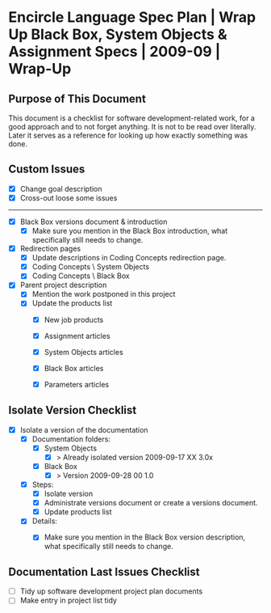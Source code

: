 ﻿Encircle Language Spec Plan | Wrap Up Black Box, System Objects & Assignment Specs | 2009-09 | Wrap-Up
======================================================================================================


Purpose of This Document
------------------------

This document is a checklist for software development-related work, for a good approach and to not forget anything. It is not to be read over literally. Later it serves as a reference for looking up how exactly something was done.


Custom Issues
-------------

- [x] Change goal description
- [x] Cross-out loose some issues
-----
- [x] Black Box versions document & introduction
    - [x] Make sure you mention in the Black Box introduction, what specifically still needs to change.
- [x] Redirection pages
    - [x] Update descriptions in Coding Concepts redirection page.
    - [x] Coding Concepts \ System Objects
    - [x] Coding Concepts \ Black Box
- [x] Parent project description
    - [x] Mention the work postponed in this project
    - [x] Update the products list
        - [x] New job products
        - [x] Assignment articles
        - [x] System Objects articles
        - [x] Black Box articles
        - [x] Parameters articles


Isolate Version Checklist
-------------------------

- [x] Isolate a version of the documentation
    - [x] Documentation folders:
        - [x] System Objects
            - [x] \> Already isolated version 2009-09-17 XX  3.0x
        - [x] Black Box
            - [x] \> Version 2009-09-28 00  1.0
    - [x] Steps:
        - [x] Isolate version
        - [x] Administrate versions document or create a versions document.
        - [x] Update products list
    - [x] Details:
        - [x] Make sure you mention in the Black Box version description, what specifically still needs to change.


Documentation Last Issues Checklist
-----------------------------------

- [ ] Tidy up software development project plan documents
- [ ] Make entry in project list tidy